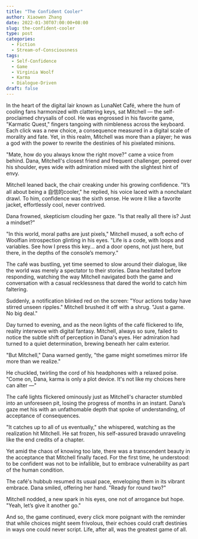 ```yaml
---
title: "The Confident Cooler"
author: Xiaowen Zhang
date: 2022-01-30T07:00:00+08:00
slug: the-confident-cooler
type: post
categories:
  - Fiction
  - Stream-of-Consciousness
tags:
  - Self-Confidence
  - Game
  - Virginia Woolf
  - Karma
  - Dialogue-Driven
draft: false
---
```


In the heart of the digital lair known as LunaNet Café, where the hum of cooling fans harmonized with clattering keys, sat Mitchell — the self-proclaimed chrysalis of cool. He was engrossed in his favorite game, "Karmatic Quest," fingers tangoing with nimbleness across the keyboard. Each click was a new choice, a consequence measured in a digital scale of morality and fate. Yet, in this realm, Mitchell was more than a player; he was a god with the power to rewrite the destinies of his pixelated minions.

"Mate, how do you always know the right move?" came a voice from behind. Dana, Mitchell's closest friend and frequent challenger, peered over his shoulder, eyes wide with admiration mixed with the slightest hint of envy.

Mitchell leaned back, the chair creaking under his growing confidence. "It’s all about being a 自信的cooler," he replied, his voice laced with a nonchalant drawl. To him, confidence was the sixth sense. He wore it like a favorite jacket, effortlessly cool, never contrived.

Dana frowned, skepticism clouding her gaze. "Is that really all there is? Just a mindset?"

"In this world, moral paths are just pixels," Mitchell mused, a soft echo of Woolfian introspection glinting in his eyes. "Life is a code, with loops and variables. See how I press this key... and a door opens, not just here, but there, in the depths of the console’s memory."

The café was bustling, yet time seemed to slow around their dialogue, like the world was merely a spectator to their stories. Dana hesitated before responding, watching the way Mitchell navigated both the game and conversation with a casual recklessness that dared the world to catch him faltering.

Suddenly, a notification blinked red on the screen: "Your actions today have stirred unseen ripples." Mitchell brushed it off with a shrug. "Just a game. No big deal."

Day turned to evening, and as the neon lights of the café flickered to life, reality interwove with digital fantasy. Mitchell, always so sure, failed to notice the subtle shift of perception in Dana's eyes. Her admiration had turned to a quiet determination, brewing beneath her calm exterior.

"But Mitchell," Dana warned gently, "the game might sometimes mirror life more than we realize."

He chuckled, twirling the cord of his headphones with a relaxed poise. "Come on, Dana, karma is only a plot device. It's not like my choices here can alter —"

The café lights flickered ominously just as Mitchell's character stumbled into an unforeseen pit, losing the progress of months in an instant. Dana’s gaze met his with an unfathomable depth that spoke of understanding, of acceptance of consequences.

"It catches up to all of us eventually," she whispered, watching as the realization hit Mitchell. He sat frozen, his self-assured bravado unraveling like the end credits of a chapter.

Yet amid the chaos of knowing too late, there was a transcendent beauty in the acceptance that Mitchell finally faced. For the first time, he understood: to be confident was not to be infallible, but to embrace vulnerability as part of the human condition.

The café's hubbub resumed its usual pace, enveloping them in its vibrant embrace. Dana smiled, offering her hand. "Ready for round two?"

Mitchell nodded, a new spark in his eyes, one not of arrogance but hope. "Yeah, let’s give it another go."

And so, the game continued, every click more poignant with the reminder that while choices might seem frivolous, their echoes could craft destinies in ways one could never script. Life, after all, was the greatest game of all.